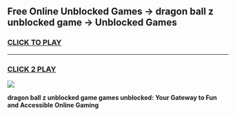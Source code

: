 
## Free Online Unblocked Games → dragon ball z unblocked game → Unblocked Games
<h3>
<a href="https://premium.freeplayer.one?title=dragon_ball_z_unblocked_game&ref=21F">CLICK TO PLAY</a></h3>
<hr>

<h3>
<a href="https://premium.freeplayer.one?title=dragon_ball_z_unblocked_game&ref=21F">CLICK 2 PLAY</a>
  
</h3>

<a href="https://premium.freeplayer.one?title=dragon_ball_z_unblocked_game&ref=21F/"><img src="https://clearcache.store/games.png"></a>


**dragon ball z unblocked game games unblocked: Your Gateway to Fun and Accessible Online Gaming**
